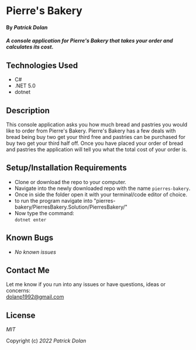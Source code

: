 # Pierre's Bakery

#### By _**Patrick Dolan**_

#### _A console application for Pierre's Bakery that takes your order and calculates its cost._

<!-- ## Github Pages Link

[TITLE HERE Github Pages](GitHub Pages link here) -->

## Technologies Used

* C#
* .NET 5.0
* dotnet

## Description

This console application asks you how much bread and pastries you would like to order from Pierre's Bakery. Pierre's Bakery has a few deals with bread being buy two get your third free and pastries can be purchased for buy two get your third half off. Once you have placed your order of bread and pastries the application will tell you what the total cost of your order is. 

## Setup/Installation Requirements

* Clone or download the repo to your computer.
* Navigate into the newly downloaded repo with the name <code>pierres-bakery</code>.
* Once in side the folder open it with your terminal/code editor of choice.
* to run the program navigate into "pierres-bakery/PierresBakery.Solution/PierresBakery/"
* Now type the command: <br><code>dotnet enter</code>

## Known Bugs

* _No known issues_

## Contact Me

Let me know if you run into any issues or have questions, ideas or concerns:  
dolanp1992@gmail.com

## License

_MIT_

Copyright (c) _2022_ _Patrick Dolan_